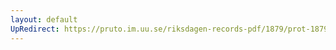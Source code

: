 ```yaml
---
layout: default
UpRedirect: https://pruto.im.uu.se/riksdagen-records-pdf/1879/prot-1879--ak--052/prot-1879--ak--052_048.pdf
---
```

